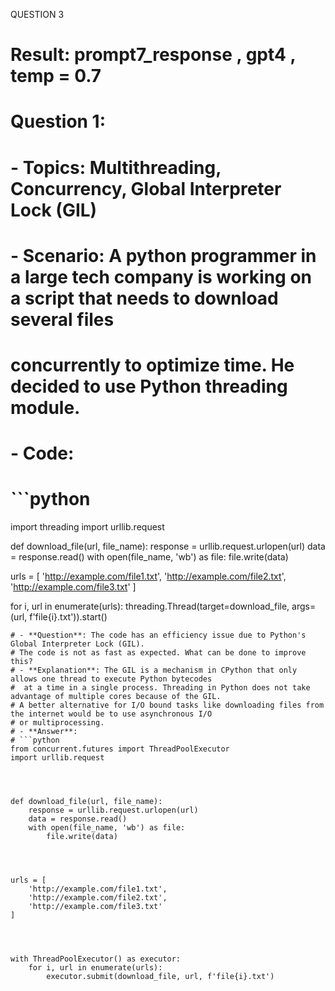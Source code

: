QUESTION 3
# Result: prompt7_response , gpt4 , temp = 0.7
# Question 1:




# - **Topics**: Multithreading, Concurrency, Global Interpreter Lock (GIL)
# - **Scenario**: A python programmer in a large tech company is working on a script that needs to download several files
# concurrently to optimize time. He decided to use Python threading module.
# - **Code**:
# ```python
import threading
import urllib.request




def download_file(url, file_name):
    response = urllib.request.urlopen(url)
    data = response.read()
    with open(file_name, 'wb') as file:
        file.write(data)




urls = [
    'http://example.com/file1.txt',
    'http://example.com/file2.txt',
    'http://example.com/file3.txt'
]




for i, url in enumerate(urls):
    threading.Thread(target=download_file, args=(url, f'file{i}.txt')).start()
```
# - **Question**: The code has an efficiency issue due to Python's Global Interpreter Lock (GIL).
# The code is not as fast as expected. What can be done to improve this?
# - **Explanation**: The GIL is a mechanism in CPython that only allows one thread to execute Python bytecodes
#  at a time in a single process. Threading in Python does not take advantage of multiple cores because of the GIL.
# A better alternative for I/O bound tasks like downloading files from the internet would be to use asynchronous I/O
# or multiprocessing.
# - **Answer**:
# ```python
from concurrent.futures import ThreadPoolExecutor
import urllib.request




def download_file(url, file_name):
    response = urllib.request.urlopen(url)
    data = response.read()
    with open(file_name, 'wb') as file:
        file.write(data)




urls = [
    'http://example.com/file1.txt',
    'http://example.com/file2.txt',
    'http://example.com/file3.txt'
]




with ThreadPoolExecutor() as executor:
    for i, url in enumerate(urls):
        executor.submit(download_file, url, f'file{i}.txt')
```
